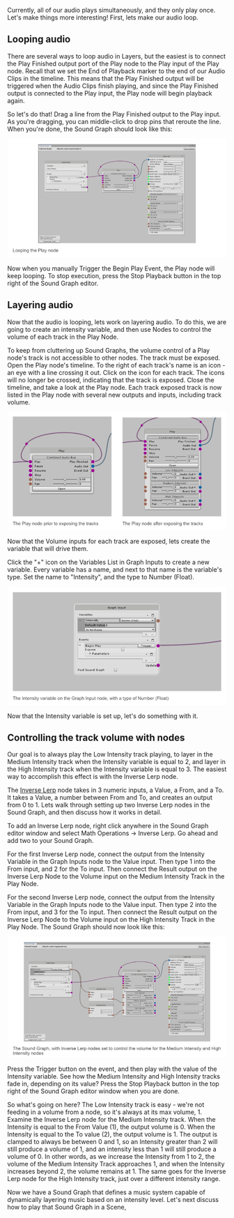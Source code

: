 Currently, all of our audio plays simultaneously, and they only play once. Let's make things more interesting! First, lets make our audio loop.

## Looping audio
There are several ways to loop audio in Layers, but the easiest is to connect the Play Finished output port of the Play node to the Play input of the Play node. Recall that we set the End of Playback marker to the end of our Audio Clips in the timeline. This means that the Play Finished output will be triggered when the Audio Clips finish playing, and since the Play Finished output is connected to the Play input, the Play node will begin playback again.

So let's do that! Drag a line from the Play Finished output to the Play input. As you're dragging, you can middle-click to drop pins that reroute the line. When you're done, the Sound Graph should look like this:

![Tutorial-LoopingThePlayNode](IMG/Tutorial-LoopingThePlayNode.png)

Now when you manually Trigger the Begin Play Event, the Play node will keep looping. To stop execution, press the Stop Playback button in the top right of the Sound Graph editor.

## Layering audio
Now that the audio is looping, lets work on layering audio. To do this, we are going to create an intensity variable, and then use Nodes to control the volume of each track in the Play Node.

To keep from cluttering up Sound Graphs, the volume control of a Play node's track is not accessible to other nodes. The track must be exposed. Open the Play node's timeline. To the right of each track's name is an icon - an eye with a line crossing it out. Click on the icon for each track. The icons will no longer be crossed, indicating that the track is exposed. Close the timeline, and take a look at the Play node. Each track exposed track is now listed in the Play node with several new outputs and inputs, including track volume.

![Tutorial-ExposingTracks.png](IMG/Tutorial-ExposingTracks.png)

Now that the Volume inputs for each track are exposed, lets create the variable that will drive them.

Click the "+" icon on the Variables List in Graph Inputs to create a new variable. Every variable has a name, and next to that name is the variable's type. Set the name to "Intensity", and the type to Number (Float).

![Tutorial-AddingIntensityVariable.png](IMG/Tutorial-AddingIntensityVariable.png)

Now that the Intensity variable is set up, let's do something with it.

## Controlling the track volume with nodes
Our goal is to always play the Low Intensity track playing, to layer in the Medium Intensity track when the Intensity variable is equal to 2, and layer in the High Intensity track when the Intensity variable is equal to 3. The easiest way to accomplish this effect is with the Inverse Lerp node.

The [Inverse Lerp](Inverse-Lerp) node takes in 3 numeric inputs, a Value, a From, and a To. It takes a Value, a number between From and To, and creates an output from 0 to 1. Lets walk through setting up two Inverse Lerp nodes in the Sound Graph, and then discuss how it works in detail.

To add an Inverse Lerp node, right click anywhere in the Sound Graph editor window and select Math Operations -> Inverse Lerp. Go ahead and add two to your Sound Graph.

For the first Inverse Lerp node, connect the output from the Intensity Variable in the Graph Inputs node to the Value input. Then type 1 into the From input, and 2 for the To input. Then connect the Result output on the Inverse Lerp Node to the Volume input on the Medium Intensity Track in the Play Node.

For the second Inverse Lerp node, connect the output from the Intensity Variable in the Graph Inputs node to the Value input. Then type 2 into the From input, and 3 for the To input. Then connect the Result output on the Inverse Lerp Node to the Volume input on the High Intensity Track in the Play Node. The Sound Graph should now look like this:

![Tutorial-SettingUpInverseLerp.png](IMG/Tutorial-SettingUpInverseLerp.png)

Press the Trigger button on the event, and then play with the value of the Intensity variable. See how the Medium Intensity and High Intensity tracks fade in, depending on its value? Press the Stop Playback button in the top right of the Sound Graph editor window when you are done.

So what's going on here? The Low Intensity track is easy - we're not feeding in a volume from a node, so it's always at its max volume, 1. Examine the Inverse Lerp node for the Medium Intensity track. When the Intensity is equal to the From Value (1), the output volume is 0. When the Intensity is equal to the To value (2), the output volume is 1. The output is clamped to always be between 0 and 1, so an Intensity greater than 2 will still produce a volume of 1, and an intensity less than 1 will still produce a volume of 0. In other words, as we increase the Intensity from 1 to 2, the volume of the Medium Intensity Track approaches 1, and when the Intensity increases beyond 2, the volume remains at 1. The same goes for the Inverse Lerp node for the High Intensity track, just over a different intensity range.

Now we have a Sound Graph that defines a music system capable of dynamically layering music based on an intensity level. Let's next discuss how to play that Sound Graph in a Scene,


